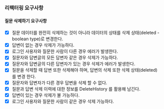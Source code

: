 ### 리팩터링 요구사항
#### 질문 삭제하기 요구사항
- [x] 질문 데이터를 완전히 삭제하는 것이 아니라 데이터의 상태를 삭제 상태(deleted - boolean type)로 변경한다.
- [x] 답변이 없는 경우 삭제가 가능하다.
- [x] 로그인 사용자와 질문한 사람이 다른 경우 에러가 발생한다.
- [x] 질문자와 답변글의 모든 답변자 같은 경우 삭제가 가능하다.
- [x] 질문자와 답변글의 다른 답변자가 있는 경우 삭제가 에러가 발생한다.
- [x] 질문을 삭제할 때 답변 또한 삭제해야 하며, 답변의 삭제 또한 삭제 상태(deleted)를 변경 한다.
- [x] 질문자와 답변자가 다른 경우 답변을 삭제 할 수 없다.
- [x] 질문과 답변 삭제 이력에 대한 정보를 DeleteHistory 를 활용해 남긴다.
- [x] 답변이 있는 경우 삭제가 불 가능하다.
- [x] 로그인 사용자와 질문한 사람이 같은 경우 삭제 가능하다.
